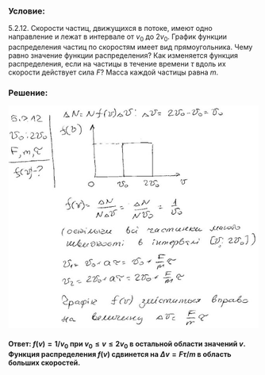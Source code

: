 ###  Условие: 

$5.2.12.$ Скорости частиц, движущихся в потоке, имеют одно направление и лежат в интервале от $v_0$ до $2v_0$. График функции распределения частиц по скоростям имеет вид прямоугольника. Чему равно значение функции распределения? Как изменяется функция распределения, если на частицы в течение времени $\tau$ вдоль их скорости действует сила $F$? Масса каждой частицы равна $m$. 

###  Решение: 

![|640x570, 67%](../../img/5.2.12/1.jpg) 

####  Ответ: $f(v)=1/v_0$ при $v_0\leqslant v\leqslant2v_0$ в остальной области значений $v$. Функция распределения $f(v)$ сдвинется на $\Delta v=F\tau/m$ в область больших скоростей.
